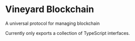 # Vineyard Blockchain

A universal protocol for managing blockchain

Currently only exports a collection of TypeScript interfaces.